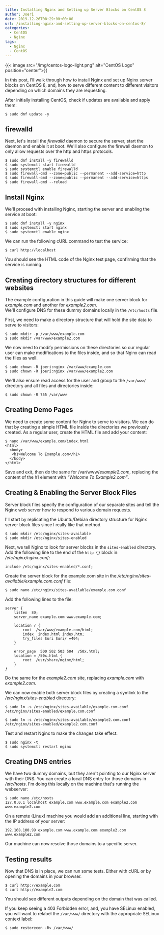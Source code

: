 ```yaml
---
title: Installing Nginx and Setting up Server Blocks on CentOS 8
author: Joeri
date: 2019-12-26T08:29:00+00:00
url: /installing-nginx-and-setting-up-server-blocks-on-centos-8/
categories:
  - CentOS
  - Nginx
tags:
  - Nginx
  - CentOS
---
```


{{< image src="/img/centos-logo-light.png" alt="CentOS Logo" position="center">}}

In this post, I'll walk through how to install Nginx and set up Nginx server blocks on CentOS 8, and, how to serve different content to different visitors depending on which domains they are requesting.

After initially installing CentOS, check if updates are available and apply them:

```
$ sudo dnf update -y
```

## firewalld

Next, let's install the _firewalld_ daemon to secure the server, start the daemon and enable it at boot. We'll also configure the firewall daemon to only allow requests over the http and https protocols. 

```
$ sudo dnf install -y firewalld
$ sudo systemctl start firewalld
$ sudo systemctl enable firewalld
$ sudo firewall-cmd --zone=public --permanent --add-service=http
$ sudo firewall-cmd --zone=public --permanent --add-service=https
$ sudo firewall-cmd --reload
```

## Install Nginx

We'll proceed with installing Nginx, starting the server and enabling the service at boot:

```
$ sudo dnf install -y nginx
$ sudo systemctl start nginx
$ sudo systemctl enable nginx
```

We can run the following cURL command to test the service:

```
$ curl http://localhost
```

You should see the HTML code of the Nginx test page, confirming that the service is running.

## Creating directory structures for different websites

The example configuration in this guide will make one server block for _example.com_ and another for _example2.com_.  
We'll configure DNS for these dummy domains locally in the `/etc/hosts` file. 

First, we need to make a directory structure that will hold the site data to serve to visitors:

```
$ sudo mkdir -p /var/www/example.com
$ sudo mkdir /var/www/example2.com
```

We now need to modify permissions on these directories so our regular user can make modifications to the files inside, and so that Nginx can read the files as well.

```
$ sudo chown -R joeri:nginx /var/www/example.com
$ sudo chown -R joeri:nginx /var/www/example2.com
```

We'll also ensure read access for the user and group to the `/var/www/` directory and all files and directories inside:

```
$ sudo chown -R 755 /var/www
```

## Creating Demo Pages

We need to create some content for Nginx to serve to visitors. We can do that by creating a simple HTML file inside the directories we previously created. As a regular user, create the HTML file and add your content:

```
$ nano /var/www/example.com/index.html
<html> 
  <body>
   <h1>Welcome To Example.com</h1>
  </body>
</html>
```

Save and exit, then do the same for /var/www/_example2.com_, replacing the content of the h1 element with _&#8220;Welcome To Example2.com&#8221;_. 

## Creating & Enabling the Server Block Files

Server block files specify the configuration of our separate sites and tell the Nginx web server how to respond to various domain requests.  
  
I'll start by replicating the Ubuntu/Debian directory structure for Nginx server block files since I really like that method. 

```
$ sudo mkdir /etc/nginx/sites-available
$ sudo mkdir /etc/nginx/sites-enabled
```

Next, we tell Nginx to look for server blocks in the `sites-enabled` directory. Add the following line to the end of the `http {}` block in _/etc/nginx/nginx.conf_:

```
include /etc/nginx/sites-enabled/*.conf;
```

Create the server block for the example.com site in the _/etc/nginx/sites-available/example.com.conf_ file:

```
$ sudo nano /etc/nginx/sites-available/example.com.conf
```

Add the following lines to the file:

```
server {
    listen  80;
    server_name example.com www.example.com;

    location / {
        root  /var/www/example.com/html;
        index  index.html index.htm;
        try_files $uri $uri/ =404;
    }

    error_page  500 502 503 504  /50x.html;
    location = /50x.html {
        root  /usr/share/nginx/html;
    }
}
```

Do the same for the _example2.com_ site, replacing _example.com_ with _example2.com_. 

We can now enable both server block files by creating a symlink to the _/etc/nginx/sites-enabled_ directory:  


```
$ sudo ln -s /etc/nginx/sites-available/example.com.conf /etc/nginx/sites-enabled/example.com.conf

$ sudo ln -s /etc/nginx/sites-available/example2.com.conf /etc/nginx/sites-enabled/example2.com.conf
```

Test and restart Nginx to make the changes take effect.

```
$ sudo nginx -t
$ sudo systemctl restart nginx
```

## Creating DNS entries

We have two dummy domains, but they aren't pointing to our Nginx server with their DNS. You can create a local DNS entry for those domains in _/etc/hosts_. I'm doing this locally on the machine that's running the webserver:

```
$ sudo nano /etc/hosts
127.0.0.1 localhost example.com www.example.com example2.com www.example2.com
```

On a remote (Linux) machine you would add an additional line, starting with the IP address of your server:

```
192.168.100.99 example.com www.example.com example2.com www.example2.com
```

Our machine can now resolve those domains to a specific server. 

## Testing results

Now that DNS is in place, we can run some tests. Either with cURL or by opening the domains in your browser. 

```
$ curl http://example.com
$ curl http://example2.com
```

You should see different outputs depending on the domain that was called. 

If you keep seeing a 403 Forbidden error, and, you have SELinux enabled, you will want to relabel the `/var/www/` directory with the appropriate SELinux context label:

```
$ sudo restorecon -Rv /var/www/
```